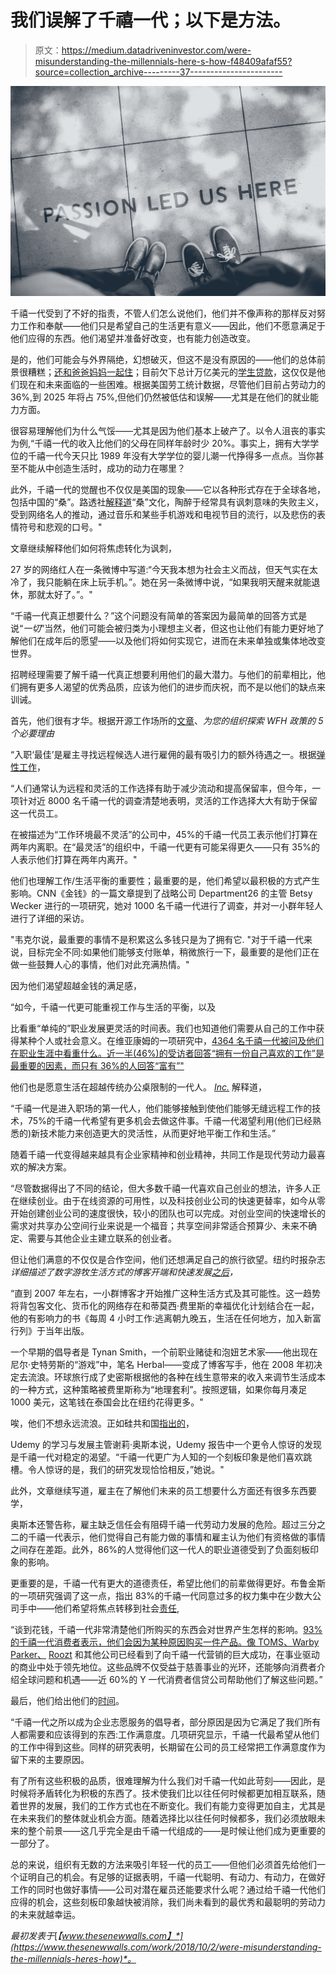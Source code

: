 # 我们误解了千禧一代；以下是方法。

> 原文：<https://medium.datadriveninvestor.com/were-misunderstanding-the-millennials-here-s-how-f48409afaf55?source=collection_archive---------37----------------------->

![](img/4a3b508ab8745240326cc78f9aa43b62.png)

千禧一代受到了不好的指责，不管人们怎么说他们，他们并不像声称的那样反对努力工作和奉献——他们只是希望自己的生活更有意义——因此，他们不愿意满足于他们应得的东西。他们渴望并准备好改变，也有能力创造改变。

是的，他们可能会与外界隔绝，幻想破灭，但这不是没有原因的——他们的总体前景很糟糕；[还和爸爸妈妈一起住](https://www.cnbc.com/2018/05/10/nearly-25-percent-of-millennials-live-with-their-mom-.html)；目前欠下总计万亿美元的[学生贷款](http://www.bloomberg.com/news/2013-06-06/-1-trillion-debt-crushes-business-dreams-of-u-s-students.html)，这仅仅是他们现在和未来面临的一些困难。根据美国劳工统计数据，尽管他们目前占劳动力的 36%,到 2025 年将占 75%,但他们仍然被低估和误解——尤其是在他们的就业能力方面。

很容易理解他们为什么气馁——尤其是因为他们基本上破产了。以令人沮丧的事实为例,“千禧一代的收入比他们的父母在同样年龄时少 20%。事实上，拥有大学学位的千禧一代今天只比 1989 年没有大学学位的婴儿潮一代挣得多一点点。当你甚至不能从中创造生活时，成功的动力在哪里？

此外，千禧一代的觉醒也不仅仅是美国的现象——它以各种形式存在于全球各地，包括中国的“桑”。路透社[解释道](https://www.reuters.com/article/us-china-congress-millennials-insight/for-chinese-millennials-despondency-has-a-brand-name-idUSKCN1BF2J7)“桑”文化，陶醉于经常具有讽刺意味的失败主义，受到网络名人的推动，通过音乐和某些手机游戏和电视节目的流行，以及悲伤的表情符号和悲观的口号。"

文章继续解释他们如何将焦虑转化为讽刺，

27 岁的网络红人在一条微博中写道:“今天我本想为社会主义而战，但天气实在太冷了，我只能躺在床上玩手机。”。她在另一条微博中说，“如果我明天醒来就能退休，那就太好了。”。"

“千禧一代真正想要什么？”这个问题没有简单的答案因为最简单的回答方式是说“*一切*”当然，他们可能会被归类为小理想主义者，但这也让他们有能力更好地了解他们在成年后的愿望——以及他们将如何实现它，进而在未来单独或集体地改变世界。

招聘经理需要了解千禧一代真正想要利用他们的最大潜力。与他们的前辈相比，他们拥有更多人渴望的优秀品质，应该为他们的进步而庆祝，而不是以他们的缺点来训诫。

首先，他们很有才华。根据开源工作场所的[文章](http://www.opensourcedworkplace.com/news/hr-news/5-imperative-reasons-to-explore-a-wfh-policy-for-your-organization/)、*为您的组织探索 WFH 政策的 5 个必要理由*

“入职‘最佳’是雇主寻找远程候选人进行雇佣的最有吸引力的额外待遇之一。根据[弹性工作](https://www.flexjobs.com/blog/post/stats-about-remote-and-flexible-work-2017-predictions/)，

“人们通常认为远程和灵活的工作选择有助于减少流动和提高保留率，但今年，一项针对近 8000 名千禧一代的调查清楚地表明，灵活的工作选择大大有助于保留这一代员工。

在被描述为“工作环境最不灵活”的公司中，45%的千禧一代员工表示他们打算在两年内离职。在“最灵活”的组织中，千禧一代更有可能呆得更久——只有 35%的人表示他们打算在两年内离开。"

他们也理解工作/生活平衡的重要性；最重要的是，他们希望以最积极的方式产生影响。CNN《金钱》的一篇文章提到了战略公司 Department26 的主管 Betsy Wecker 进行的一项研究，她对 1000 名千禧一代进行了调查，并对一小群年轻人进行了详细的采访。

"韦克尔说，最重要的事情不是积累这么多钱只是为了拥有它. "对于千禧一代来说，目标完全不同:如果他们能够支付账单，稍微旅行一下，最重要的是他们正在做一些鼓舞人心的事情，他们对此充满热情。"

因为他们渴望超越金钱的满足感，

“如今，千禧一代更可能重视工作与生活的平衡，以及

比看重“单纯的”职业发展更灵活的时间表。我们也知道他们需要从自己的工作中获得某种个人或社会意义。在维亚康姆的一项研究中，[4364 名千禧一代被问及他们在职业生涯中看重什么。近一半(46%)的受访者回答“拥有一份自己喜欢的工作”是最重要的因素，而只有 36%的人回答“富有”"](http://www.aperianglobal.com/attracting-retaining-millennials-global-workplace/)

他们也是愿意生活在超越传统办公桌限制的一代人。 [*Inc.*](https://www.inc.com/ryan-jenkins/this-is-what-millennials-value-most-in-a-job-why.html) 解释道，

“千禧一代是进入职场的第一代人，他们能够接触到使他们能够无缝远程工作的技术，75%的千禧一代希望有更多机会去做这件事。千禧一代渴望利用(他们已经熟悉的)新技术能力来创造更大的灵活性，从而更好地平衡工作和生活。”

随着千禧一代变得越来越具有企业家精神和创业精神，共同工作是现代劳动力最喜欢的解决方案。

“尽管数据得出了不同的结论，但大多数千禧一代喜欢自己创业的想法，许多人正在继续创业。由于在线资源的可用性，以及科技创业公司的快速更替率，如今从零开始创建创业公司的速度很快，较小的团队也可以完成。对创业空间的快速增长的需求对共享办公空间行业来说是一个福音；共享空间非常适合预算少、未来不确定、需要与其他企业主建立联系的创业者。

但让他们满意的不仅仅是合作空间，他们还想满足自己的旅行欲望。纽约时报杂志*详细描述了数字游牧生活方式的博客开端和快速发展[之后](https://www.nytimes.com/2018/02/08/magazine/when-youre-a-digital-nomad-the-world-is-your-office.html)，*

“直到 2007 年左右，一小群博客才开始推广这种生活方式及其可能性。这一趋势将背包客文化、货币化的网络存在和蒂莫西·费里斯的幸福优化计划结合在一起，他的有影响力的书《每周 4 小时工作:逃离朝九晚五，生活在任何地方，加入新富行列》于当年出版。

一个早期的倡导者是 Tynan Smith，一个前职业赌徒和泡妞艺术家——他出现在尼尔·史特劳斯的“游戏”中，笔名 Herbal——变成了博客写手，他在 2008 年初决定去流浪。环球旅行成了史密斯根据他的各种在线生意带来的收入来调节生活成本的一种方式，这种策略被费里斯称为“地理套利”。按照逻辑，如果你每月凑足 1000 美元，这笔钱在泰国会比在纽约花得更多。"

唉，他们不想永远流浪。正如硅共和国[指出的](https://www.siliconrepublic.com/careers/millennials-future-of-work-udemy)，

Udemy 的学习与发展主管谢莉·奥斯本说，Udemy 报告中一个更令人惊讶的发现是千禧一代对稳定的渴望。“千禧一代更广为人知的一个刻板印象是他们喜欢跳槽。令人惊讶的是，我们的研究发现恰恰相反，”她说。"

此外，文章继续写道，雇主在了解他们未来的员工想要什么方面还有很多东西要学，

奥斯本还警告称，雇主缺乏信任会有阻碍千禧一代劳动力发展的危险。超过三分之二的千禧一代表示，他们觉得自己有能力做的事情和雇主认为他们有资格做的事情之间存在差距。此外，86%的人觉得他们这一代人的职业道德受到了负面刻板印象的影响。

更重要的是，千禧一代有更大的道德责任，希望比他们的前辈做得更好。布鲁金斯的一项研究强调了这一点，指出 83%的千禧一代同意过多的权力集中在少数大公司手中——他们希望将焦点转移到社会[责任](https://www.huffingtonpost.com/trevor-neilson/philanthrop-and-millennia_b_3269238.html),

“谈到花钱，千禧一代非常清楚他们所购买的东西会对世界产生怎样的影响。[93%的千禧一代消费者表示，他们会因为某种原因购买一件产品。像 TOMS、Warby Parker、](http://stateofthemedia.org/2012/mobile-devices-and-news-consumption-some-good-signs-for-journalism/what-facebook-and-twitter-mean-for-news/) [Roozt](http://www.roozt.com/) 和其他公司已经看到了向千禧一代营销的巨大成功，在事业驱动的商业中处于领先地位。这些品牌不仅受益于慈善事业的光环，还能够向消费者介绍全球问题和机遇——近 60%的 Y 一代消费者信贷公司帮助他们了解这些问题。”

最后，他们给出他们的[时间](https://www.forbes.com/sites/sarahlandrum/2017/07/14/millennials-are-leading-a-revolution-in-corporate-volunteering-efforts/#2a269b785c07)。

“千禧一代之所以成为企业志愿服务的倡导者，部分原因是因为它满足了我们所有人都需要和应该得到的东西:工作满意度。几项研究显示，千禧一代最希望从他们的工作中得到这些。同样的研究表明，长期留在公司的员工经常把工作满意度作为留下来的主要原因。

有了所有这些积极的品质，很难理解为什么我们对千禧一代如此苛刻——因此，是时候将矛盾转化为积极的东西了。技术使我们比以往任何时候都更加相互联系，随着世界的发展，我们的工作方式也在不断变化。我们有能力变得更加自主，尤其是在未来我们的整体就业机会方面。随着选择比以往任何时候都多，我们必须放眼未来的整个前景——这几乎完全是由千禧一代组成的——是时候让他们成为更重要的一部分了。

总的来说，组织有无数的方法来吸引年轻一代的员工——但他们必须首先给他们一个证明自己的机会。有足够的证据表明，千禧一代聪明、有动力、有动力，在做好工作的同时也做好事情——公司对潜在雇员还能要求什么呢？通过给千禧一代他们应得的机会，这些刻板印象越快被消除，我们尚未看到的最优秀和最聪明的劳动力的未来就越幸运。

*最初发表于*[*【www.thesenewwalls.com】*](https://www.thesenewwalls.com/work/2018/10/2/were-misunderstanding-the-millennials-heres-how)*。*